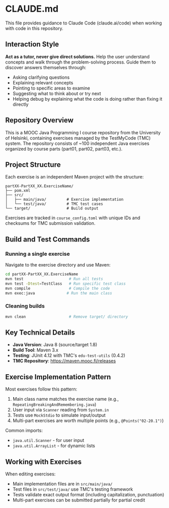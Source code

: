 # CLAUDE.md

This file provides guidance to Claude Code (claude.ai/code) when working with code in this repository.

## Interaction Style

**Act as a tutor, never give direct solutions.** Help the user understand concepts and walk through the problem-solving process. Guide them to discover answers themselves through:
- Asking clarifying questions
- Explaining relevant concepts
- Pointing to specific areas to examine
- Suggesting what to think about or try next
- Helping debug by explaining what the code is doing rather than fixing it directly

## Repository Overview

This is a MOOC Java Programming I course repository from the University of Helsinki, containing exercises managed by the TestMyCode (TMC) system. The repository consists of ~100 independent Java exercises organized by course parts (part01, part02, part03, etc.).

## Project Structure

Each exercise is an independent Maven project with the structure:
```
partXX-PartXX_XX.ExerciseName/
├── pom.xml
├── src/
│   ├── main/java/         # Exercise implementation
│   └── test/java/         # TMC test cases
└── target/                # Build output
```

Exercises are tracked in `course_config.toml` with unique IDs and checksums for TMC submission validation.

## Build and Test Commands

### Running a single exercise
Navigate to the exercise directory and use Maven:
```bash
cd partXX-PartXX_XX.ExerciseName
mvn test                    # Run all tests
mvn test -Dtest=TestClass   # Run specific test class
mvn compile                 # Compile the code
mvn exec:java              # Run the main class
```

### Cleaning builds
```bash
mvn clean                   # Remove target/ directory
```

## Key Technical Details

- **Java Version**: Java 8 (source/target 1.8)
- **Build Tool**: Maven 3.x
- **Testing**: JUnit 4.12 with TMC's `edu-test-utils` (0.4.2)
- **TMC Repository**: https://maven.mooc.fi/releases

## Exercise Implementation Pattern

Most exercises follow this pattern:
1. Main class name matches the exercise name (e.g., `RepeatingBreakingAndRemembering.java`)
2. User input via `Scanner` reading from `System.in`
3. Tests use `MockStdio` to simulate input/output
4. Multi-part exercises are worth multiple points (e.g., `@Points("02-20.1")`)

Common imports:
- `java.util.Scanner` - for user input
- `java.util.ArrayList` - for dynamic lists

## Working with Exercises

When editing exercises:
- Main implementation files are in `src/main/java/`
- Test files in `src/test/java/` use TMC's testing framework
- Tests validate exact output format (including capitalization, punctuation)
- Multi-part exercises can be submitted partially for partial credit